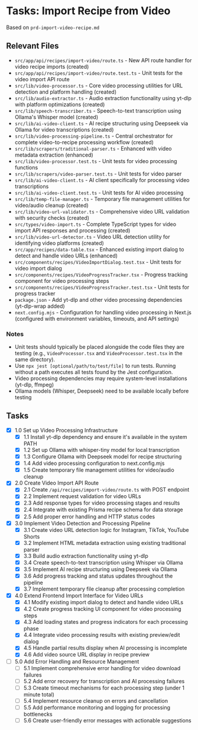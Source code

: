 # Tasks: Import Recipe from Video

Based on `prd-import-video-recipe.md`

## Relevant Files

- `src/app/api/recipes/import-video/route.ts` - New API route handler for video recipe imports (created)
- `src/app/api/recipes/import-video/route.test.ts` - Unit tests for the video import API route
- `src/lib/video-processor.ts` - Core video processing utilities for URL detection and platform handling (created)
- `src/lib/audio-extractor.ts` - Audio extraction functionality using yt-dlp with platform optimizations (created)
- `src/lib/speech-transcriber.ts` - Speech-to-text transcription using Ollama's Whisper model (created)
- `src/lib/ai-video-client.ts` - AI recipe structuring using Deepseek via Ollama for video transcriptions (created)
- `src/lib/video-processing-pipeline.ts` - Central orchestrator for complete video-to-recipe processing workflow (created)
- `src/lib/scrapers/traditional-parser.ts` - Enhanced with video metadata extraction (enhanced)
- `src/lib/video-processor.test.ts` - Unit tests for video processing functions
- `src/lib/scrapers/video-parser.test.ts` - Unit tests for video parser
- `src/lib/ai-video-client.ts` - AI client specifically for processing video transcriptions
- `src/lib/ai-video-client.test.ts` - Unit tests for AI video processing
- `src/lib/temp-file-manager.ts` - Temporary file management utilities for video/audio cleanup (created)
- `src/lib/video-url-validator.ts` - Comprehensive video URL validation with security checks (created)
- `src/types/video-import.ts` - Complete TypeScript types for video import API responses and processing (created)
- `src/lib/video-url-detector.ts` - Video URL detection utility for identifying video platforms (created)
- `src/app/recipes/data-table.tsx` - Enhanced existing import dialog to detect and handle video URLs (enhanced)
- `src/components/recipes/VideoImportDialog.test.tsx` - Unit tests for video import dialog
- `src/components/recipes/VideoProgressTracker.tsx` - Progress tracking component for video processing steps
- `src/components/recipes/VideoProgressTracker.test.tsx` - Unit tests for progress tracker
- `package.json` - Add yt-dlp and other video processing dependencies (yt-dlp-wrap added)
- `next.config.mjs` - Configuration for handling video processing in Next.js (configured with environment variables, timeouts, and API settings)

### Notes

- Unit tests should typically be placed alongside the code files they are testing (e.g., `VideoProcessor.tsx` and `VideoProcessor.test.tsx` in the same directory).
- Use `npx jest [optional/path/to/test/file]` to run tests. Running without a path executes all tests found by the Jest configuration.
- Video processing dependencies may require system-level installations (yt-dlp, ffmpeg)
- Ollama models (Whisper, Deepseek) need to be available locally before testing

## Tasks

- [x] 1.0 Set up Video Processing Infrastructure
  - [x] 1.1 Install yt-dlp dependency and ensure it's available in the system PATH
  - [x] 1.2 Set up Ollama with whisper-tiny model for local transcription
  - [x] 1.3 Configure Ollama with Deepseek model for recipe structuring
  - [x] 1.4 Add video processing configuration to next.config.mjs
  - [x] 1.5 Create temporary file management utilities for video/audio cleanup
- [x] 2.0 Create Video Import API Route
  - [x] 2.1 Create `/api/recipes/import-video/route.ts` with POST endpoint
  - [x] 2.2 Implement request validation for video URLs
  - [x] 2.3 Add response types for video processing stages and results
  - [x] 2.4 Integrate with existing Prisma recipe schema for data storage
  - [x] 2.5 Add proper error handling and HTTP status codes
- [x] 3.0 Implement Video Detection and Processing Pipeline
  - [x] 3.1 Create video URL detection logic for Instagram, TikTok, YouTube Shorts
  - [x] 3.2 Implement HTML metadata extraction using existing traditional parser
  - [x] 3.3 Build audio extraction functionality using yt-dlp
  - [x] 3.4 Create speech-to-text transcription using Whisper via Ollama
  - [x] 3.5 Implement AI recipe structuring using Deepseek via Ollama
  - [x] 3.6 Add progress tracking and status updates throughout the pipeline
  - [x] 3.7 Implement temporary file cleanup after processing completion
- [x] 4.0 Extend Frontend Import Interface for Video URLs
  - [x] 4.1 Modify existing import dialog to detect and handle video URLs
  - [x] 4.2 Create progress tracking UI component for video processing steps
  - [x] 4.3 Add loading states and progress indicators for each processing phase
  - [x] 4.4 Integrate video processing results with existing preview/edit dialog
  - [x] 4.5 Handle partial results display when AI processing is incomplete
  - [x] 4.6 Add video source URL display in recipe preview
- [ ] 5.0 Add Error Handling and Resource Management
  - [ ] 5.1 Implement comprehensive error handling for video download failures
  - [ ] 5.2 Add error recovery for transcription and AI processing failures
  - [ ] 5.3 Create timeout mechanisms for each processing step (under 1 minute total)
  - [ ] 5.4 Implement resource cleanup on errors and cancellation
  - [ ] 5.5 Add performance monitoring and logging for processing bottlenecks
  - [ ] 5.6 Create user-friendly error messages with actionable suggestions 